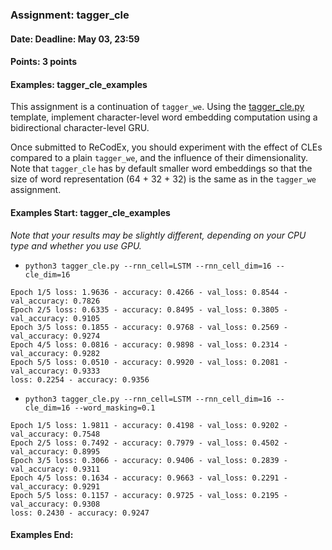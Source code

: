 ### Assignment: tagger_cle
#### Date: Deadline: May 03, 23:59
#### Points: 3 points
#### Examples: tagger_cle_examples

This assignment is a continuation of `tagger_we`. Using the
[tagger_cle.py](https://github.com/ufal/npfl114/tree/master/labs/08/tagger_cle.py)
template, implement character-level word embedding computation using
a bidirectional character-level GRU.

Once submitted to ReCodEx, you should experiment with the effect of CLEs
compared to a plain `tagger_we`, and the influence of their dimensionality. Note
that `tagger_cle` has by default smaller word embeddings so that the size
of word representation (64 + 32 + 32) is the same as in the `tagger_we` assignment.

#### Examples Start: tagger_cle_examples
_Note that your results may be slightly different, depending on your CPU type and whether you use GPU._
- `python3 tagger_cle.py --rnn_cell=LSTM --rnn_cell_dim=16 --cle_dim=16`
```
Epoch 1/5 loss: 1.9636 - accuracy: 0.4266 - val_loss: 0.8544 - val_accuracy: 0.7826
Epoch 2/5 loss: 0.6335 - accuracy: 0.8495 - val_loss: 0.3805 - val_accuracy: 0.9105
Epoch 3/5 loss: 0.1855 - accuracy: 0.9768 - val_loss: 0.2569 - val_accuracy: 0.9274
Epoch 4/5 loss: 0.0816 - accuracy: 0.9898 - val_loss: 0.2314 - val_accuracy: 0.9282
Epoch 5/5 loss: 0.0510 - accuracy: 0.9920 - val_loss: 0.2081 - val_accuracy: 0.9333
loss: 0.2254 - accuracy: 0.9356
```
- `python3 tagger_cle.py --rnn_cell=LSTM --rnn_cell_dim=16 --cle_dim=16 --word_masking=0.1`
```
Epoch 1/5 loss: 1.9811 - accuracy: 0.4198 - val_loss: 0.9202 - val_accuracy: 0.7548
Epoch 2/5 loss: 0.7492 - accuracy: 0.7979 - val_loss: 0.4502 - val_accuracy: 0.8995
Epoch 3/5 loss: 0.3066 - accuracy: 0.9406 - val_loss: 0.2839 - val_accuracy: 0.9311
Epoch 4/5 loss: 0.1634 - accuracy: 0.9663 - val_loss: 0.2291 - val_accuracy: 0.9291
Epoch 5/5 loss: 0.1157 - accuracy: 0.9725 - val_loss: 0.2195 - val_accuracy: 0.9308
loss: 0.2430 - accuracy: 0.9247
```
#### Examples End:
